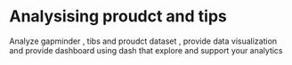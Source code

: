 # Analysising proudct and tips
Analyze gapminder , tibs and proudct dataset , provide data visualization and provide dashboard using dash that explore and support your analytics
